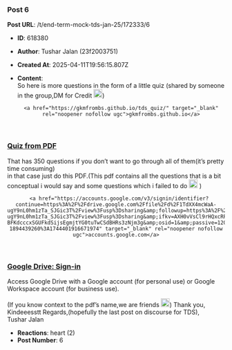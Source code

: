 ### Post 6
**Post URL**: /t/end-term-mock-tds-jan-25/172333/6
- **ID**: 618380
- **Author**: Tushar Jalan  (23f2003751)
- **Created At**: 2025-04-11T19:56:15.807Z
- **Content**:  
  So here is more questions in the form of a little quiz (shared by someone in the group,DM for Credit <img src="https://emoji.discourse-cdn.com/google/smiling_face_with_three_hearts.png?v=14" title=":smiling_face_with_three_hearts:" class="emoji" alt=":smiling_face_with_three_hearts:" loading="lazy" width="20" height="20">)<aside class="onebox allowlistedgeneric" data-onebox-src="https://gkmfrombs.github.io/tds_quiz/">
  <header class="source">

      <a href="https://gkmfrombs.github.io/tds_quiz/" target="_blank" rel="noopener nofollow ugc">gkmfrombs.github.io</a>
  </header>

  <article class="onebox-body">
    

<h3><a href="https://gkmfrombs.github.io/tds_quiz/" target="_blank" rel="noopener nofollow ugc">Quiz from PDF</a></h3>



  </article>

  <div class="onebox-metadata">
    
    
  </div>

  <div style="clear: both"></div>
</aside>

That has 350 questions if you don’t want to go through all of them(it’s pretty time consuming)<br>
in that case just do this PDF.(This pdf contains all the questions that is a bit conceptual i would say and some questions which i failed to do <img src="https://emoji.discourse-cdn.com/google/smiling_face_with_tear.png?v=14" title=":smiling_face_with_tear:" class="emoji" alt=":smiling_face_with_tear:" loading="lazy" width="20" height="20"> )
<aside class="onebox allowlistedgeneric" data-onebox-src="https://accounts.google.com/v3/signin/identifier?continue=https%3A%2F%2Fdrive.google.com%2Ffile%2Fd%2F1TdXX4mcWaA-ugY9nL0hm1zTa_SJGic3T%2Fview%3Fusp%3Dsharing&amp;followup=https%3A%2F%2Fdrive.google.com%2Ffile%2Fd%2F1TdXX4mcWaA-ugY9nL0hm1zTa_SJGic3T%2Fview%3Fusp%3Dsharing&amp;ifkv=AXH0vVsCl9rHQxcRPKDEBdF3oOkGtLRjZ-BFKdcccxSGUFkdSijsEgmjtYG0tuTwCSdBHRs3zNjm3g&amp;osid=1&amp;passive=1209600&amp;service=wise&amp;flowName=GlifWebSignIn&amp;flowEntry=ServiceLogin&amp;dsh=S-1894439260%3A1744401916671974">
  <header class="source">

      <a href="https://accounts.google.com/v3/signin/identifier?continue=https%3A%2F%2Fdrive.google.com%2Ffile%2Fd%2F1TdXX4mcWaA-ugY9nL0hm1zTa_SJGic3T%2Fview%3Fusp%3Dsharing&amp;followup=https%3A%2F%2Fdrive.google.com%2Ffile%2Fd%2F1TdXX4mcWaA-ugY9nL0hm1zTa_SJGic3T%2Fview%3Fusp%3Dsharing&amp;ifkv=AXH0vVsCl9rHQxcRPKDEBdF3oOkGtLRjZ-BFKdcccxSGUFkdSijsEgmjtYG0tuTwCSdBHRs3zNjm3g&amp;osid=1&amp;passive=1209600&amp;service=wise&amp;flowName=GlifWebSignIn&amp;flowEntry=ServiceLogin&amp;dsh=S-1894439260%3A1744401916671974" target="_blank" rel="noopener nofollow ugc">accounts.google.com</a>
  </header>

  <article class="onebox-body">
    

<h3><a href="https://accounts.google.com/v3/signin/identifier?continue=https%3A%2F%2Fdrive.google.com%2Ffile%2Fd%2F1TdXX4mcWaA-ugY9nL0hm1zTa_SJGic3T%2Fview%3Fusp%3Dsharing&amp;followup=https%3A%2F%2Fdrive.google.com%2Ffile%2Fd%2F1TdXX4mcWaA-ugY9nL0hm1zTa_SJGic3T%2Fview%3Fusp%3Dsharing&amp;ifkv=AXH0vVsCl9rHQxcRPKDEBdF3oOkGtLRjZ-BFKdcccxSGUFkdSijsEgmjtYG0tuTwCSdBHRs3zNjm3g&amp;osid=1&amp;passive=1209600&amp;service=wise&amp;flowName=GlifWebSignIn&amp;flowEntry=ServiceLogin&amp;dsh=S-1894439260%3A1744401916671974" target="_blank" rel="noopener nofollow ugc">Google Drive: Sign-in</a></h3>

  Access Google Drive with a Google account (for personal use) or Google Workspace account (for business use).


  </article>

  <div class="onebox-metadata">
    
    
  </div>

  <div style="clear: both"></div>
</aside>

(If you know context to the pdf’s name,we are friends <img src="https://emoji.discourse-cdn.com/google/grin.png?v=14" title=":grin:" class="emoji" alt=":grin:" loading="lazy" width="20" height="20">)
Thank you,<br>
Kindeeesstt Regards,(hopefully the last post on discourse for TDS),<br>
Tushar Jalan
- **Reactions**: heart (2)
- **Post Number**: 6

